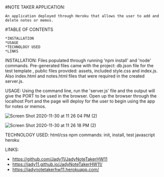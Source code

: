 #NOTE TAKER APPLICATION:
   
    An application deployed through Heroku that allows the user to add and delete notes or memos. 

#TABLE OF CONTENTS

    *INSTALLATION
    *USAGE
    *TECHNOLOGY USED
    *LINKS

INSTALLATION:
    Files populated through running 'npm install' and 'node' commands. Pre-generated files came with the project: db.json file for the test template , public files provided: assets, included style.css and index.js. Also index.html and notes.html files that were required in the created server.js.

USAGE:
    Using the command line, run the 'server.js' file and the output will give the PORT to be used in the browser. Open up the browser through the localhost Port and the page will deploy for the user to begin using the app for notes or memos.

![Screen Shot 2020-11-30 at 11 26 04 PM (2)](https://user-images.githubusercontent.com/70386025/100705049-ced86880-3363-11eb-86c7-2abf8865c6d6.png)


![Screen Shot 2020-11-30 at 11 26 18 PM (2)](https://user-images.githubusercontent.com/70386025/100705075-d6980d00-3363-11eb-8e95-25fb3710edec.png)



TECHNOLOGY USED:
    html/css
    npm commands: init, install, test
    javascript
    heroku

LINKS:
* https://github.com/Jady11/JadyNoteTakerHW11
* https://jady11.github.io/JadyNoteTakerHW11/
* https://jadynotetakerhw11.herokuapp.com/